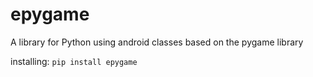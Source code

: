 # epygame
A library for Python using android classes based on the pygame library

installing: `pip install epygame`